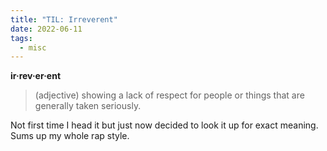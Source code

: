 ```yaml
---
title: "TIL: Irreverent"
date: 2022-06-11
tags:
  - misc
---
```


<strong>ir·​rev·​er·​ent</strong>

> (adjective)
> showing a lack of respect for people or things that are generally taken seriously.

Not first time I head it but just now decided to look it up for exact meaning. Sums up my whole rap style.
